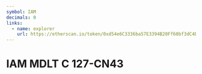 ```yaml
---
symbol: IAM
decimals: 0
links:
  - name: explorer
    url: https://etherscan.io/token/0xd54e6C3336ba57E3394B20Ff60bf3dC4B387517a
---
```


# IAM MDLT C 127-CN43
